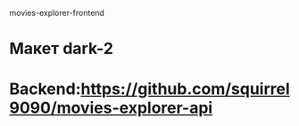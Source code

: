 movies-explorer-frontend

# Макет dark-2

# Backend:https://github.com/squirrel9090/movies-explorer-api
